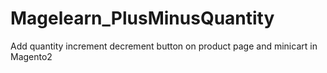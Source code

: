 # Magelearn_PlusMinusQuantity
Add quantity increment decrement button on product page and minicart in Magento2
